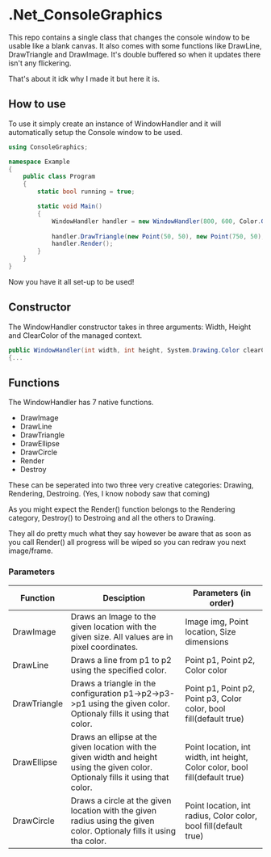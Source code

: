 # .Net_ConsoleGraphics
This repo contains a single class that changes the console window to be usable like a blank canvas.
It also comes with some functions like DrawLine, DrawTriangle and DrawImage.
It's double buffered so when it updates there isn't any flickering.

That's about it idk why I made it but here it is.

## How to use

To use it simply create an instance of WindowHandler and it will automatically setup the Console window to be used.

```cs
using ConsoleGraphics;

namespace Example
{
    public class Program
    {
        static bool running = true;

        static void Main()
        {
            WindowHandler handler = new WindowHandler(800, 600, Color.Gray);
            
            handler.DrawTriangle(new Point(50, 50), new Point(750, 50), new Point(750, 550), Color.White);
            handler.Render();
        }
    }
}
```

Now you have it all set-up to be used!

## Constructor

The WindowHandler constructor takes in three arguments: Width, Height and ClearColor of the managed context.

```cs
public WindowHandler(int width, int height, System.Drawing.Color clearColor)
{...
```

## Functions

The WindowHandler has 7 native functions.

- DrawImage
- DrawLine
- DrawTriangle
- DrawEllipse
- DrawCircle
- Render
- Destroy

These can be seperated into two three very creative categories: Drawing, Rendering, Destroing. (Yes, I know nobody saw that coming)

As you might expect the Render() function belongs to the Rendering category, Destroy() to Destroing and all the others to Drawing.

They all do pretty much what they say however be aware that as soon as you call Render() all progress will be wiped so you can redraw you next image/frame.

### Parameters

|Function|Desciption|Parameters (in order)|
|---|---|---|
|DrawImage|Draws an Image to the given location with the given size. All values are in pixel coordinates.|Image img, Point location, Size dimensions|
|DrawLine|Draws a line from p1 to p2 using the specified color.|Point p1, Point p2, Color color|
|DrawTriangle|Draws a triangle in the configuration p1->p2->p3->p1 using the given color. Optionaly fills it using that color.|Point p1, Point p2, Point p3, Color color, bool fill(default true)|
|DrawEllipse|Draws an ellipse at the given location with the given width and height using the given color. Optionaly fills it using that color.|Point location, int width, int height, Color color, bool fill(default true)|
|DrawCircle|Draws a circle at the given location with the given radius using the given color. Optionaly fills it using tha color.|Point location, int radius, Color color, bool fill(default true)|
